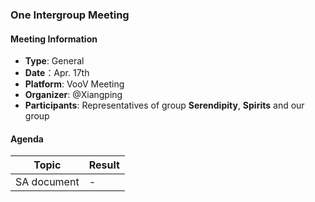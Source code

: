 
### One Intergroup Meeting

#### Meeting Information
- **Type**: General
- **Date**：Apr. 17th
- **Platform**: VooV Meeting
- **Organizer**: @Xiangping
- **Participants**: Representatives of group **Serendipity**, **Spirits** and our group

#### Agenda
|Topic|Result|
|-|-|
|SA document|-|
